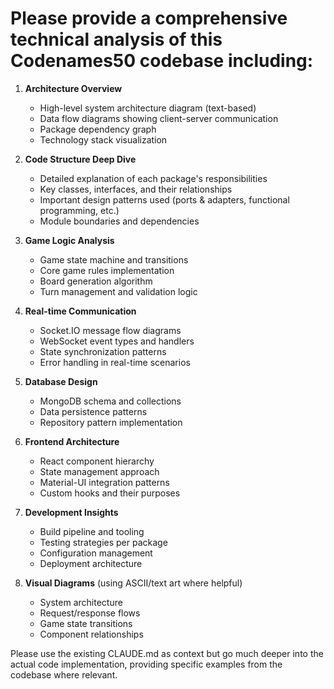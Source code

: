 # Please provide a comprehensive technical analysis of this Codenames50 codebase including:

  1. **Architecture Overview**
     - High-level system architecture diagram (text-based)
     - Data flow diagrams showing client-server communication
     - Package dependency graph
     - Technology stack visualization

  2. **Code Structure Deep Dive**
     - Detailed explanation of each package's responsibilities
     - Key classes, interfaces, and their relationships
     - Important design patterns used (ports & adapters, functional programming, etc.)
     - Module boundaries and dependencies

  3. **Game Logic Analysis**
     - Game state machine and transitions
     - Core game rules implementation
     - Board generation algorithm
     - Turn management and validation logic

  4. **Real-time Communication**
     - Socket.IO message flow diagrams
     - WebSocket event types and handlers
     - State synchronization patterns
     - Error handling in real-time scenarios

  5. **Database Design**
     - MongoDB schema and collections
     - Data persistence patterns
     - Repository pattern implementation

  6. **Frontend Architecture**
     - React component hierarchy
     - State management approach
     - Material-UI integration patterns
     - Custom hooks and their purposes

  7. **Development Insights**
     - Build pipeline and tooling
     - Testing strategies per package
     - Configuration management
     - Deployment architecture

  8. **Visual Diagrams** (using ASCII/text art where helpful)
     - System architecture
     - Request/response flows
     - Game state transitions
     - Component relationships

  Please use the existing CLAUDE.md as context but go much deeper into the actual code implementation, providing specific examples from the codebase where relevant.
